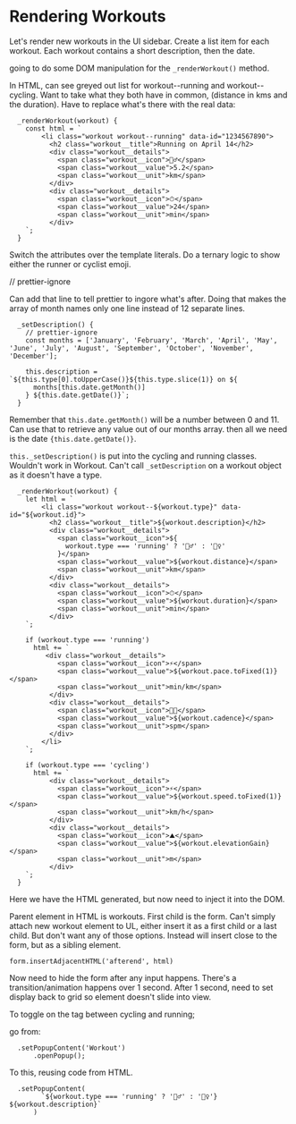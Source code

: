 # Rendering Workouts

Let's render new workouts in the UI sidebar. Create a list item for each workout. Each workout contains a short description, then the date.

going to do some DOM manipulation for the `_renderWorkout()` method.

In HTML, can see greyed out list for workout--running and workout--cycling. Want to take what they both have in common, (distance in kms and the duration). Have to replace what's there with the real data:

```
  _renderWorkout(workout) {
    const html = `
        <li class="workout workout--running" data-id="1234567890">
          <h2 class="workout__title">Running on April 14</h2>
          <div class="workout__details">
            <span class="workout__icon">🏃‍♂️</span>
            <span class="workout__value">5.2</span>
            <span class="workout__unit">km</span>
          </div>
          <div class="workout__details">
            <span class="workout__icon">⏱</span>
            <span class="workout__value">24</span>
            <span class="workout__unit">min</span>
          </div>
    `;
  }
```

Switch the attributes over the template literals. Do a ternary logic to show either the runner or cyclist emoji.

// prettier-ignore

Can add that line to tell prettier to ingore what's after. Doing that makes the array of month names only one line instead of 12 separate lines.

```
  _setDescription() {
    // prettier-ignore
    const months = ['January', 'February', 'March', 'April', 'May', 'June', 'July', 'August', 'September', 'October', 'November', 'December'];

    this.description = `${this.type[0].toUpperCase()}${this.type.slice(1)} on ${
      months[this.date.getMonth()]
    } ${this.date.getDate()}`;
  }
```

Remember that `this.date.getMonth()` will be a number between 0 and 11. Can use that to retrieve any value out of our months array. then all we need is the date `{this.date.getDate()}`.

`this._setDescription()` is put into the cycling and running classes. Wouldn't work in Workout. Can't call `_setDescription` on a workout object as it doesn't have a type.

```
  _renderWorkout(workout) {
    let html = `
        <li class="workout workout--${workout.type}" data-id="${workout.id}">
          <h2 class="workout__title">${workout.description}</h2>
          <div class="workout__details">
            <span class="workout__icon">${
              workout.type === 'running' ? '🏃‍♂️' : '🚴‍♀️'
            }</span>
            <span class="workout__value">${workout.distance}</span>
            <span class="workout__unit">km</span>
          </div>
          <div class="workout__details">
            <span class="workout__icon">⏱</span>
            <span class="workout__value">${workout.duration}</span>
            <span class="workout__unit">min</span>
          </div>
    `;

    if (workout.type === 'running')
      html += `
         <div class="workout__details">
            <span class="workout__icon">⚡️</span>
            <span class="workout__value">${workout.pace.toFixed(1)}</span>
            <span class="workout__unit">min/km</span>
          </div>
          <div class="workout__details">
            <span class="workout__icon">🦶🏼</span>
            <span class="workout__value">${workout.cadence}</span>
            <span class="workout__unit">spm</span>
          </div>
        </li>
    `;

    if (workout.type === 'cycling')
      html += `
          <div class="workout__details">
            <span class="workout__icon">⚡️</span>
            <span class="workout__value">${workout.speed.toFixed(1)}</span>
            <span class="workout__unit">km/h</span>
          </div>
          <div class="workout__details">
            <span class="workout__icon">⛰</span>
            <span class="workout__value">${workout.elevationGain}</span>
            <span class="workout__unit">m</span>
          </div>
    `;
  }
```

Here we have the HTML generated, but now need to inject it into the DOM.

Parent element in HTML is workouts. First child is the form. Can't simply attach new workout element to UL, either insert it as a first child or a last child. But don't want any of those options. Instead will insert close to the form, but as a sibling element.

`form.insertAdjacentHTML('afterend', html)`

Now need to hide the form after any input happens. There's a transition/animation happens over 1 second. After 1 second, need to set display back to grid so element doesn't slide into view.

To toggle on the tag between cycling and running;

go from:

```
  .setPopupContent('Workout')
      .openPopup();
```

To this, reusing code from HTML.

```
  .setPopupContent(
        `${workout.type === 'running' ? '🏃‍♂️' : '🚴‍♀️'} ${workout.description}`
      )
```
